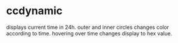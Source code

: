 # ccdynamic

displays current time in 24h. 
outer and inner circles changes color according to time. 
hovering over time changes display to hex value.
